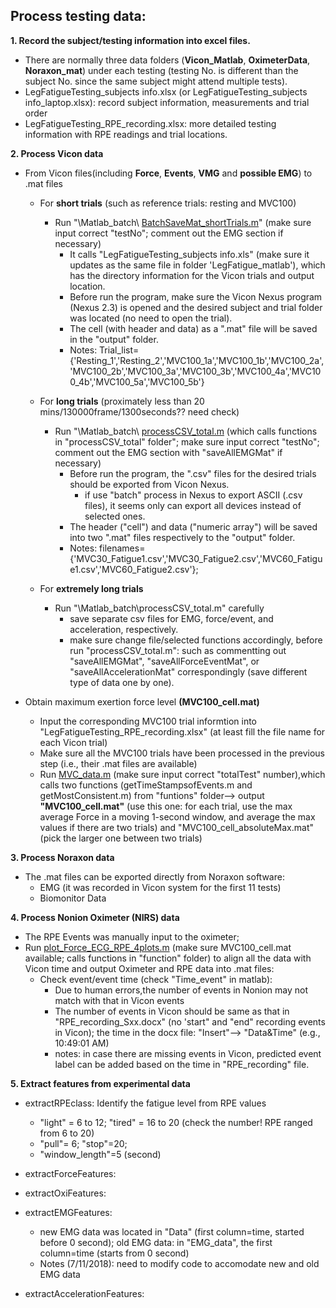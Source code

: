 ## Process testing data:
**1. Record the subject/testing information into excel files.**
- There are normally three data folders (**Vicon_Matlab**, **OximeterData**, **Noraxon_mat**) under each testing (testing No. is different than the subject No. since the same subject might attend multiple tests). 
- LegFatigueTesting_subjects info.xlsx (or LegFatigueTesting_subjects info_laptop.xlsx): record subject information, measurements and trial order
- LegFatigueTesting_RPE_recording.xlsx: more detailed testing information with RPE readings and trial locations.

**2. Process Vicon data**
- From Vicon files(including **Force**, __Events__, __VMG__ and __possible EMG__) to .mat files
  - For __short trials__ (such as reference trials: resting and MVC100)
    - Run "\Matlab_batch\ [BatchSaveMat_shortTrials.m](BatchSaveMat_shortTrials.m)" (make sure input correct "testNo"; comment out the EMG section if necessary)
	  - It calls "LegFatigueTesting_subjects info.xls" (make sure it updates as the same file in folder 'LegFatigue_matlab'), which has the directory information for the Vicon trials and output location.
	  - Before run the program, make sure the Vicon Nexus program (Nexus 2.3) is opened and the desired subject and trial folder was located (no need to open the trial).
	  - The cell (with header and data) as a ".mat" file will be saved in the "output" folder.
	  - Notes: Trial_list={'Resting_1','Resting_2','MVC100_1a','MVC100_1b','MVC100_2a','MVC100_2b','MVC100_3a','MVC100_3b','MVC100_4a','MVC100_4b','MVC100_5a','MVC100_5b'}
	 
  - For __long trials__ (proximately less than 20 mins/130000frame/1300seconds?? need check)
    - Run "\Matlab_batch\ [processCSV_total.m](processCSV_total.m) (which calls functions in "processCSV_total" folder"; make sure input correct "testNo"; comment out the EMG section with "saveAllEMGMat" if necessary)
	  - Before run the program, the ".csv" files for the desired trials should be exported from Vicon Nexus.
	    - if use "batch" process in Nexus to export ASCII (.csv files), it seems only can export all devices instead of selected ones.
	  - The header ("cell") and data ("numeric array") will be saved into two ".mat" files respectively to the "output" folder.
	  - Notes: filenames={'MVC30_Fatigue1.csv','MVC30_Fatigue2.csv','MVC60_Fatigue1.csv','MVC60_Fatigue2.csv'};
	 
  - For __extremely long trials__ 
    - Run "\Matlab_batch\processCSV_total.m" carefully
	  - save separate csv files for EMG, force/event, and acceleration, respectively.
	  - make sure change file/selected functions accordingly, before run "processCSV_total.m": such as commentting out "saveAllEMGMat", "saveAllForceEventMat", or "saveAllAccelerationMat" correspondingly (save different type of data one by one).

- Obtain maximum exertion force level **(MVC100_cell.mat)** 
  - Input the corresponding MVC100 trial informtion into "LegFatigueTesting_RPE_recording.xlsx" (at least fill the file name for each Vicon trial)
  - Make sure all the MVC100 trials have been processed in the previous step (i.e., their .mat files are available)
  - Run [MVC_data.m](MVC_data.m) (make sure input correct "totalTest" number),which calls two functions (getTimeStampsofEvents.m and getMostConsistent.m) from "funtions" folder--> output **"MVC100_cell.mat"** (use this one: for each trial, use the max average Force in a moving 1-second window, and average the max values if there are two trials) and "MVC100_cell_absoluteMax.mat" (pick the larger one between two trials) 
 	 
		 
**3. Process Noraxon data**
  - The .mat files can be exported directly from Noraxon software:
    - EMG (it was recorded in Vicon system for the first 11 tests)
    - Biomonitor Data

**4. Process Nonion Oximeter (NIRS) data**
  - The RPE Events was manually input to the oximeter;
  - Run [plot_Force_ECG_RPE_4plots.m](plot_Force_ECG_RPE_4plots.m) (make sure MVC100_cell.mat available; calls functions in "function" folder) to align all the data with Vicon time and output Oximeter and RPE data into .mat files: 
    - Check event/event time (check "Time_event" in matlab): 
	  - Due to human errors,the number of events in Nonion may not match with that in Vicon events 
      - The number of events in Vicon should be same as that in "RPE_recording_Sxx.docx"  (no 'start" and "end" recording events in Vicon); the time in the docx file: "Insert"--> "Data&Time" (e.g., 10:49:01 AM)
	  - notes: in case there are missing events in Vicon, predicted event label can be added based on the time in "RPE_recording" file.
	  
	  
**5. Extract features from experimental data**
  - extractRPEclass: Identify the fatigue level from RPE values 
    - "light" = 6 to 12; "tired" = 16 to 20 (check the number! RPE ranged from 6 to 20)
	- "pull"= 6; "stop"=20;
	- "window_length"=5 (second)
  
  - extractForceFeatures: 
  
  - extractOxiFeatures:
  
  - extractEMGFeatures: 
    - new EMG data was located in "Data" (first column=time, started before 0 second); old EMG data: in "EMG_data", the first column=time (starts from 0 second)
	- Notes (7/11/2018): need to modify code to accomodate new and old EMG data
	
  - extractAccelerationFeatures:
 
